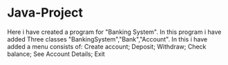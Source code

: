 # Java-Project
Here i have created a program for "Banking System". In this program i have added Three classes "BankingSystem","Bank","Account". In this i have added a menu consists of: Create account; Deposit; Withdraw; Check balance; See Account Details; Exit

